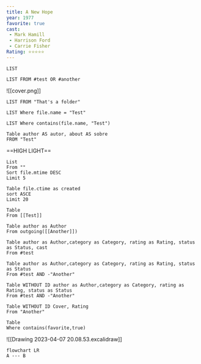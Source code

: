 ```yaml
---
title: A New Hope 
year: 1977 
favorite: true 
cast: 
 - Mark Hamill 
 - Harrison Ford 
 - Carrie Fisher
Rating: ⭐⭐⭐⭐⭐
---
```


```dataview
LIST 
```

```dataview
LIST FROM #test OR #another 
```
![[cover.png]]
```dataview
LIST FROM "That's a folder"
```

```dataview
LIST Where file.name = "Test"
```

```dataview
LIST Where contains(file.name, "Test")
```

```dataview
Table author AS autor, about AS sobre
FROM "Test"
```


==HIGH LIGHT==

```dataview  
List  
From ""  
Sort file.mtime DESC  
Limit 5  
```

```dataview  
Table file.ctime as created  
sort ASCE  
Limit 20  
```


```dataview  
Table
From [[Test]]
```



```dataview  
Table author as Author
From outgoing([[Another]])
```

```dataview  
Table author as Author,category as Category, rating as Rating, status as Status, cast  
From #test  
```

```dataview  
Table author as Author,category as Category, rating as Rating, status as Status  
From #test AND -"Another"  
```

```dataview  
Table WITHOUT ID author as Author,category as Category, rating as Rating, status as Status  
From #test AND -"Another"  
```

```dataview  
Table WITHOUT ID Cover, Rating
From "Another"
```

```dataview
Table
Where contains(favorite,true)
```

![[Drawing 2023-04-07 20.08.53.excalidraw]]

```mermaid
flowchart LR 
A --- B
```